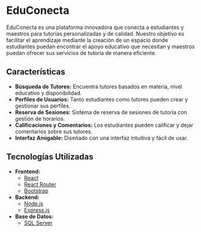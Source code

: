 # EduConecta

EduConecta es una plataforma innovadora que conecta a estudiantes y maestros para tutorías personalizadas y de calidad. Nuestro objetivo es facilitar el aprendizaje mediante la creación de un espacio donde estudiantes puedan encontrar el apoyo educativo que necesitan y maestros puedan ofrecer sus servicios de tutoría de manera eficiente.

## Características

- **Búsqueda de Tutores:** Encuentra tutores basados en materia, nivel educativo y disponibilidad.
- **Perfiles de Usuarios:** Tanto estudiantes como tutores pueden crear y gestionar sus perfiles.
- **Reserva de Sesiones:** Sistema de reserva de sesiones de tutoría con gestión de horarios.
- **Calificaciones y Comentarios:** Los estudiantes pueden calificar y dejar comentarios sobre sus tutores.
- **Interfaz Amigable:** Diseñado con una interfaz intuitiva y fácil de usar.

## Tecnologías Utilizadas

- **Frontend:**
  - [React](https://reactjs.org/)
  - [React Router](https://reactrouter.com/)
  - [Bootstrap](https://getbootstrap.com/)
- **Backend:**
  - [Node.js](https://nodejs.org/)
  - [Express.js](https://expressjs.com/)
- **Base de Datos:**
  - [SQL Server](https://www.microsoft.com/en-us/sql-server)
